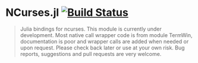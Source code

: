 NCurses.jl [![Build Status](https://travis-ci.org/turing-complete/NCurses.jl.svg?branch=master)](https://travis-ci.org/turing-complete/NCurses.jl)
==================================================================================================================================================

> Julia bindings for ncurses. This module is currently under 
> development. Most native call wrapper code is from module 
> TermWin, documentation is poor and wrapper calls are added
> when needed or upon request. Please check back later or 
> use at your own risk. Bug reports, suggestions and pull requests
> are very welcome. 
